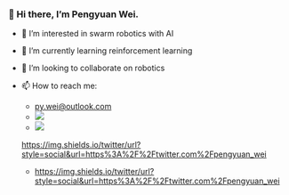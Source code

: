 ### 👋 Hi there, I’m Pengyuan Wei.

- 👀 I’m interested in swarm robotics with AI
- 🌱 I’m currently learning reinforcement learning
- 💞️ I’m looking to collaborate on robotics
- 📫 How to reach me: 
  - py.wei@outlook.com
  - [![](https://img.shields.io/twitter/url?style=social&url=https%3A%2F%2Ftwitter.com%2Fpengyuan_wei)](https://twitter.com/pengyuan_wei)
  - [![](https://img.shields.io/badge/blog-@champyin-red.svg)](https://champyin.com)

  https://img.shields.io/twitter/url?style=social&url=https%3A%2F%2Ftwitter.com%2Fpengyuan_wei
  - https://img.shields.io/twitter/url?style=social&url=https%3A%2F%2Ftwitter.com%2Fpengyuan_wei

<!---
pengyuanwei/pengyuanwei is a ✨ special ✨ repository because its `README.md` (this file) appears on your GitHub profile.
You can click the Preview link to take a look at your changes.
--->
